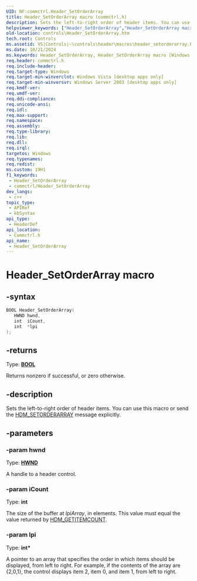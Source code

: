 ```yaml
---
UID: NF:commctrl.Header_SetOrderArray
title: Header_SetOrderArray macro (commctrl.h)
description: Sets the left-to-right order of header items. You can use this macro or send the HDM_SETORDERARRAY message explicitly.
helpviewer_keywords: ["Header_SetOrderArray","Header_SetOrderArray macro [Windows Controls]","_win32_Header_SetOrderArray","_win32_Header_SetOrderArray_cpp","commctrl/Header_SetOrderArray","controls.Header_SetOrderArray","controls._win32_Header_SetOrderArray"]
old-location: controls\Header_SetOrderArray.htm
tech.root: Controls
ms.assetid: VS|Controls|~\controls\header\macros\header_setorderarray.htm
ms.date: 10/21/2024
ms.keywords: Header_SetOrderArray, Header_SetOrderArray macro [Windows Controls], _win32_Header_SetOrderArray, _win32_Header_SetOrderArray_cpp, commctrl/Header_SetOrderArray, controls.Header_SetOrderArray, controls._win32_Header_SetOrderArray
req.header: commctrl.h
req.include-header: 
req.target-type: Windows
req.target-min-winverclnt: Windows Vista [desktop apps only]
req.target-min-winversvr: Windows Server 2003 [desktop apps only]
req.kmdf-ver: 
req.umdf-ver: 
req.ddi-compliance: 
req.unicode-ansi: 
req.idl: 
req.max-support: 
req.namespace: 
req.assembly: 
req.type-library: 
req.lib: 
req.dll: 
req.irql: 
targetos: Windows
req.typenames: 
req.redist: 
ms.custom: 19H1
f1_keywords:
 - Header_SetOrderArray
 - commctrl/Header_SetOrderArray
dev_langs:
 - c++
topic_type:
 - APIRef
 - kbSyntax
api_type:
 - HeaderDef
api_location:
 - Commctrl.h
api_name:
 - Header_SetOrderArray
---
```


# Header_SetOrderArray macro

## -syntax

```cpp
BOOL Header_SetOrderArray(
   HWND hwnd,
   int  iCount,
   int  *lpi
);
```

## -returns

Type: **[BOOL](/windows/desktop/winprog/windows-data-types)**

Returns nonzero if successful, or zero otherwise.


## -description

Sets the left-to-right order of header items. You can use this macro or send the <a href="/windows/desktop/Controls/hdm-setorderarray">HDM_SETORDERARRAY</a> message explicitly.

## -parameters

### -param hwnd

Type: <b><a href="/windows/desktop/WinProg/windows-data-types">HWND</a></b>

A handle to a header control.

### -param iCount

Type: <b>int</b>

The size of the buffer at 
					<i>lpiArray</i>, in elements. This value must equal the value returned by <a href="/windows/desktop/Controls/hdm-getitemcount">HDM_GETITEMCOUNT</a>.

### -param lpi

Type: <b>int*</b>

A pointer to an array that specifies the order in which items should be displayed, from left to right. For example, if the contents of the array are {2,0,1}, the control displays item 2, item 0, and item 1, from left to right.
